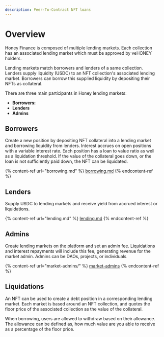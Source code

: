 ```yaml
---
description: Peer-To-Contract NFT loans
---
```


# Overview

Honey Finance is composed of multiple lending markets. Each collection has an associated lending market which must be approved by veHONEY holders.

Lending markets match borrowers and lenders of a same collection. Lenders supply liquidity (USDC) to an NFT collection's associated lending market. Borrowers can borrow this supplied liquidity by depositing their NFTs as collateral.

There are three main participants in Honey lending markets:

* **Borrowers:**&#x20;
* **Lenders**
* **Admins**

## Borrowers

Create a new position by depositing NFT collateral into a lending market and borrowing liquidity from lenders. Interest accrues on open positions with a variable interest rate. Each position has a loan to value ratio as well as a liquidation threshold. If the value of the collateral goes down, or the loan is not sufficiently paid down, the NFT can be liquidated.

{% content-ref url="borrowing.md" %}
[borrowing.md](borrowing.md)
{% endcontent-ref %}

## Lenders

Supply USDC to lending markets and receive yield from accrued interest or liquidations.&#x20;

{% content-ref url="lending.md" %}
[lending.md](lending.md)
{% endcontent-ref %}

## Admins

Create lending markets on the platform and set an admin fee. Liquidations and interest repayments will include this fee, generating revenue for the market admin. Admins can be DAOs, projects, or individuals.

{% content-ref url="market-admins/" %}
[market-admins](market-admins/)
{% endcontent-ref %}



## Liquidations

An NFT can be used to create a debt position in a corresponding lending market. Each market is based around an NFT collection, and quotes the floor price of the associated collection as the value of the collateral.

When borrowing, users are allowed to withdraw based on their allowance. The allowance can be defined as, how much value are you able to receive as a percentage of the floor price.
